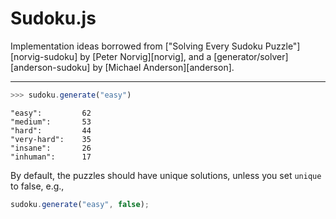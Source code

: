 # Sudoku.js

Implementation ideas borrowed from
["Solving Every Sudoku Puzzle"][norvig-sudoku] by
[Peter Norvig][norvig], and a [generator/solver][anderson-sudoku] by
[Michael Anderson][anderson].

---

```javascript
>>> sudoku.generate("easy")
```

    "easy":         62
    "medium":       53
    "hard":         44
    "very-hard":    35
    "insane":       26
    "inhuman":      17

By default, the puzzles should have unique solutions, unless you set `unique` to
false, e.g.,

```javascript
sudoku.generate("easy", false);
```
